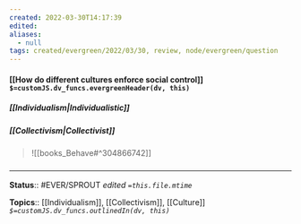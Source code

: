 ```yaml
---
created: 2022-03-30T14:17:39 
edited: 
aliases:
  - null
tags: created/evergreen/2022/03/30, review, node/evergreen/question
---
```


#### [[How do different cultures enforce social control]] `$=customJS.dv_funcs.evergreenHeader(dv, this)`


##### [[Individualism|Individualistic]] 

##### [[Collectivism|Collectivist]]
> ![[books_Behave#^304866742]]




### <hr class="footnote"/>

**Status**:: #EVER/SPROUT
*edited `=this.file.mtime`*

**Topics**:: [[Individualism]], [[Collectivism]], [[Culture]]
*`$=customJS.dv_funcs.outlinedIn(dv, this)`*
